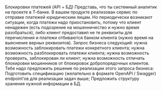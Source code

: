 Блокировки платежей (API + БД)
Представь, что ты системный аналитик на проекте в Т-банке. В вашем продукте реализован сервис по отправке платежей юридическим лицам. Но периодически возникают ситуации, когда платежи надо приостановить, потому что клиент ненадежен (есть подозрение на мошенничество и нужно время разобраться), либо клиент предоставил не те реквизиты для перечисления и платежи отбиваются банком клиента (нужно время на выяснение верных реквизитов).
Запрос бизнеса следующий:
нужна возможность заблокировать платежи конкретного клиента;
нужна возможность разблокировать платежи клиента;
нужна возможность проверить, заблокирован ли клиент;
нужна возможность отличать блокировки мошенников от блокировок добропорядочных клиентов.
Тебе надо предложить решение по реализации этого запроса бизнеса:
Подготовить спецификацию (желательно в формате OpenAPI / Swagger) endpoint’ов для реализации задач выше;
Предложить структуру хранения нужной информации в БД.
